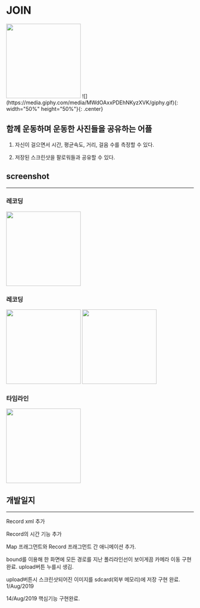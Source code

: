 
# JOIN
<img width="200" src="https://user-images.githubusercontent.com/52390975/63001150-e7dab300-bead-11e9-837c-918a6f33a519.png">
![](https://media.giphy.com/media/MWdOAxxPDEhNKyzXVK/giphy.gif){: width="50%" height="50%"}{: .center}

## 함께 운동하며 운동한 사진들을 공유하는 어플

1. 자신이 걸으면서 시간, 평균속도, 거리, 걸음 수를 측정할 수 있다.

2. 저장된 스크린샷을 팔로워들과 공유할 수 있다.



## screenshot
---------
### 레코딩
<img width="200" src="https://user-images.githubusercontent.com/52390975/63002324-abf51d00-beb0-11e9-9002-9846577f65f2.png">

### 레코딩
<div>
  <img width="200" src="https://user-images.githubusercontent.com/52390975/63000272-b6f97e80-beab-11e9-8c08-ae4904a9b177.png">   <img width="200" src="https://user-images.githubusercontent.com/52390975/63000274-b6f97e80-beab-11e9-8ce9-e82e3fe3d616.png"> 
</div>

### 타임라인
<div>
  <img width="200" src="https://user-images.githubusercontent.com/52390975/63000996-81ee2b80-bead-11e9-8459-0cdbef548981.png">
</div>








## 개발일지
---------


Record xml 추가

Record의 시간 기능 추가

Map 프래그먼트와 Record 프래그먼트 간 애니메이션 추가.

bound를 이용해 한 화면에 모든 경로를 지난 폴리라인선이 보이게끔 카메라 이동 구현완료. upload버튼 누를시 생김.

upload버튼시 스크린샷되어진 이미지를 sdcard(외부 메모리)에 저장 구현 완료. 1/Aug/2019

14/Aug/2019
핵심기능 구현완료.

